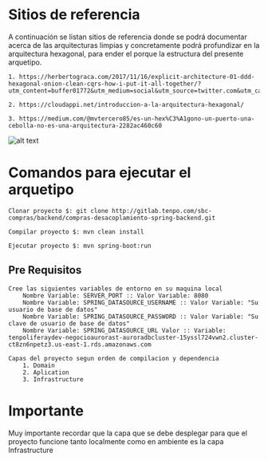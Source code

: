 # Sitios de referencia
A continuación se listan sitios de referencia donde se podrá documentar acerca de las arquitecturas limpias y concretamente podrá profundizar en la arquitectura hexagonal, para ender el porque la estructura del presente arquetipo.
    
    1. https://herbertograca.com/2017/11/16/explicit-architecture-01-ddd-hexagonal-onion-clean-cqrs-how-i-put-it-all-together/?utm_content=buffer01772&utm_medium=social&utm_source=twitter.com&utm_campaign=buffer

    2. https://cloudappi.net/introduccion-a-la-arquitectura-hexagonal/

    3. https://medium.com/@mvtercero85/es-un-hex%C3%A1gono-un-puerto-una-cebolla-no-es-una-arquitectura-2282ac460c60

![alt text](https://docs.google.com/drawings/d/e/2PACX-1vQ5ps72uaZcEJzwnJbPhzUfEeBbN6CJ04j7hl2i3K2HHatNcsoyG2tgX2vnrN5xxDKLp5Jm5bzzmZdv/pub?w=960&h=657)


# Comandos para ejecutar el arquetipo
    Clonar proyecto $: git clone http://gitlab.tenpo.com/sbc-compras/backend/compras-desacoplamiento-spring-backend.git
    
    Compilar proyecto $: mvn clean install

    Ejecutar proyecto $: mvn spring-boot:run

## Pre Requisitos

    Cree las siguientes variables de entorno en su maquina local
        Nombre Variable: SERVER_PORT :: Valor Variable: 8080
        Nombre Variable: SPRING_DATASOURCE_USERNAME :: Valor Variable: "Su usuario de base de datos"
        Nombre Variable: SPRING_DATASOURCE_PASSWORD :: Valor Variable: "Su clave de usuario de base de datos"
        Nombre Variable: SPRING_DATASOURCE_URL Valor :: Variable: tenpoliferaydev-negocioaurorast-auroradbcluster-15yssl724vwn2.cluster-ct8zn6npetz3.us-east-1.rds.amazonaws.com
    
    Capas del proyecto segun orden de compilacion y dependencia
        1. Domain
        2. Aplication
        3. Infrastructure
    
# Importante

Muy importante recordar que la capa que se debe desplegar para que el proyecto funcione tanto localmente como en ambiente es la capa Infrastructure
